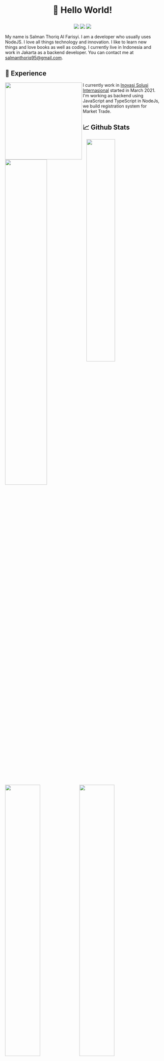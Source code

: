 # <p align="center">:wave: Hello World!</p>

<p align="center">
  <img src="https://img.shields.io/badge/JavaScript-brightgreen?style=for-the-badge&logo=JavaScript&logoColor=white">
  <img src="https://img.shields.io/badge/NodeJs-brightgreen?style=for-the-badge&logo=nodedotjs&logoColor=white">
  <img src="https://img.shields.io/badge/VisualStudioCode-brightgreen?style=for-the-badge&logo=Visual+Studio+Code&logoColor=white">
</p>

My name is Salman Thoriq Al Farisyi. I am a developer who usually uses NodeJS. I love all things technology and innovation. I like to learn new things and love books as well as coding. I currently live in Indonesia and work in Jakarta as a backend developer. You can contact me at salmanthoriq95@gmail.com.

## :briefcase: Experience

<img width="250" align="left" src="https://www.inovasisolusi.com/wp-content/uploads/2019/05/Logo-9-1.png">
I currently work in <a href="https://www.inovasisolusi.com/">Inovasi Solusi Internasional</a> started in March 2021. 
I'm working as backend using JavaScript and TypeScript in NodeJs, we build registration system for Market Trade.

## &#x1f4c8; Github Stats

<img width="52%" align="left" src ="https://github-readme-stats.vercel.app/api?username=salmanthoriq95&show_icons=true&theme=vue-dark&hide_border=true">
<img width="43%" src="https://github-readme-stats.vercel.app/api/top-langs/?username=salmanthoriq95&show_icons=true&theme=vue-dark&layout=compact&hide_border=true">
<img width="47.5%" align="left" src="https://github-readme-stats.vercel.app/api/pin/?username=salmanthoriq95&repo=templates&show_icons=true&theme=vue-dark&hide_border=true">
<img width="47.5%" src="https://github-readme-stats.vercel.app/api/wakatime?username=willianrod&theme=vue-dark&hide_border=true">

## Contact Me

<p align="center">
<a href="https://web.facebook.com/salmanthoriq95"><img src="https://img.shields.io/badge/Facebook-brightgreen?style=for-the-badge&logo=facebook&logoColor=white"></a>
<a href="https://twitter.com/far_is_man"><img src="https://img.shields.io/badge/Twitter-brightgreen?style=for-the-badge&logo=twitter&logoColor=white"></a>
<a href="https://github.com/salmanthoriq95"><img src="https://img.shields.io/badge/Github-brightgreen?style=for-the-badge&logo=github&logoColor=white"></a>
<a href="https://gitlab.com/salmanthoriq95"><img src="https://img.shields.io/badge/Github-brightgreen?style=for-the-badge&logo=gitlab&logoColor=white"></a>
<a href="mailto:salmanthoriq95@gmail.com"><img src="https://img.shields.io/badge/Gmail-brightgreen?style=for-the-badge&logo=gmail&logoColor=white"></a>
<a href="https://www.linkedin.com/in/salmanthoriq95/"><img src="https://img.shields.io/badge/Linkedin-brightgreen?style=for-the-badge&logo=linkedin&logoColor=white"></a>
</p>
